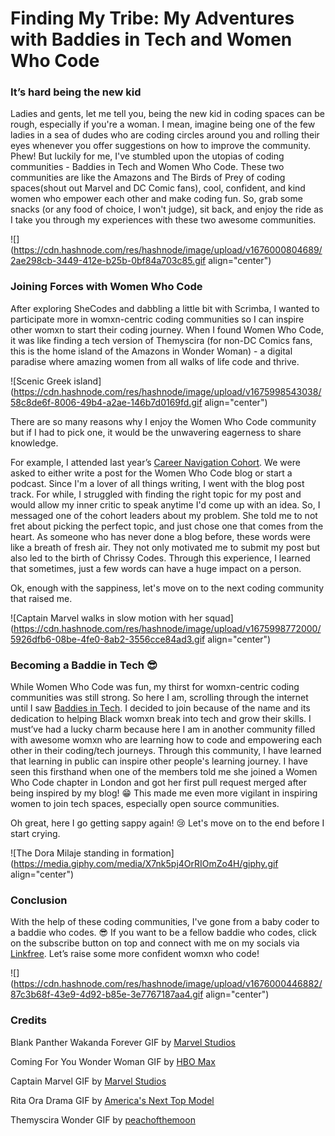 # Finding My Tribe: My Adventures with Baddies in Tech and Women Who Code

### It’s hard being the new kid

Ladies and gents, let me tell you, being the new kid in coding spaces can be rough, especially if you're a woman. I mean, imagine being one of the few ladies in a sea of dudes who are coding circles around you and rolling their eyes whenever you offer suggestions on how to improve the community. Phew! But luckily for me, I've stumbled upon the utopias of coding communities - Baddies in Tech and Women Who Code. These two communities are like the Amazons and The Birds of Prey of coding spaces(shout out Marvel and DC Comic fans), cool, confident, and kind women who empower each other and make coding fun. So, grab some snacks (or any food of choice, I won't judge), sit back, and enjoy the ride as I take you through my experiences with these two awesome communities.

![](https://cdn.hashnode.com/res/hashnode/image/upload/v1676000804689/2ae298cb-3449-412e-b25b-0bf84a703c85.gif align="center")

### Joining Forces with Women Who Code

After exploring SheCodes and dabbling a little bit with Scrimba, I wanted to participate more in womxn-centric coding communities so I can inspire other womxn to start their coding journey. When I found Women Who Code, it was like finding a tech version of Themyscira (for non-DC Comics fans, this is the home island of the Amazons in Wonder Woman) - a digital paradise where amazing women from all walks of life code and thrive.

![Scenic Greek island](https://cdn.hashnode.com/res/hashnode/image/upload/v1675998543038/58c8de6f-8006-49b4-a2ae-146b7d0169fd.gif align="center")

There are so many reasons why I enjoy the Women Who Code community but if I had to pick one, it would be the unwavering eagerness to share knowledge.

For example, I attended last year’s [Career Navigation Cohort](https://www.womenwhocode.com/career-nav/about). We were asked to either write a post for the Women Who Code blog or start a podcast. Since I'm a lover of all things writing, I went with the blog post track. For while, I struggled with finding the right topic for my post and would allow my inner critic to speak anytime I'd come up with an idea. So, I messaged one of the cohort leaders about my problem. She told me to not fret about picking the perfect topic, and just chose one that comes from the heart. As someone who has never done a blog before, these words were like a breath of fresh air. They not only motivated me to submit my post but also led to the birth of Chrissy Codes. Through this experience, I learned that sometimes, just a few words can have a huge impact on a person.

Ok, enough with the sappiness, let's move on to the next coding community that raised me.

![Captain Marvel walks in slow motion with her squad](https://cdn.hashnode.com/res/hashnode/image/upload/v1675998772000/5926dfb6-08be-4fe0-8ab2-3556cce84ad3.gif align="center")

### Becoming a Baddie in Tech 😎

While Women Who Code was fun, my thirst for womxn-centric coding communities was still strong. So here I am, scrolling through the internet until I saw [Baddies in Tech](https://www.baddiesintech.com/). I decided to join because of the name and its dedication to helping Black womxn break into tech and grow their skills. I must’ve had a lucky charm because here I am in another community filled with awesome womxn who are learning how to code and empowering each other in their coding/tech journeys. Through this community, I have learned that learning in public can inspire other people's learning journey. I have seen this firsthand when one of the members told me she joined a Women Who Code chapter in London and got her first pull request merged after being inspired by my blog! 😁 This made me even more vigilant in inspiring women to join tech spaces, especially open source communities.

Oh great, here I go getting sappy again! 😢 Let's move on to the end before I start crying.

![The Dora Milaje standing in formation](https://media.giphy.com/media/X7nk5pj4OrRIOmZo4H/giphy.gif align="center")

### Conclusion

With the help of these coding communities, I've gone from a baby coder to a baddie who codes. 😎 If you want to be a fellow baddie who codes, click on the subscribe button on top and connect with me on my socials via [Linkfree](https://linkfree.eddiehub.io/CBID2). Let’s raise some more confident womxn who code!

![](https://cdn.hashnode.com/res/hashnode/image/upload/v1676000446882/87c3b68f-43e9-4d92-b85e-3e7767187aa4.gif align="center")

### Credits

Blank Panther Wakanda Forever GIF by [Marvel Studios](https://media.giphy.com/media/X7nk5pj4OrRIOmZo4H/giphy.gif)

Coming For You Wonder Woman GIF by [HBO Max](https://media.giphy.com/media/fbVm7CtfIbE7GeatQN/giphy-downsized-large.gif)

Captain Marvel GIF by [Marvel Studios](https://media.giphy.com/media/7E8np97nnvUijWsE0C/giphy.gif)

Rita Ora Drama GIF by [America's Next Top Model](https://media.giphy.com/media/l0ExkGsxEww5bXUVq/giphy-downsized-large.gif)

Themyscira Wonder GIF by [peachofthemoon](https://tenor.com/view/themyscira-wonder-woman-gif-21114209)